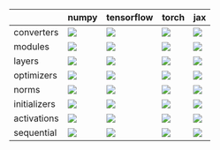 |              | numpy                                                                                                                                        | tensorflow                                                                                                                                   | torch                                                                                                                                        | jax                                                                                                                                          |
|:-------------|:---------------------------------------------------------------------------------------------------------------------------------------------|:---------------------------------------------------------------------------------------------------------------------------------------------|:---------------------------------------------------------------------------------------------------------------------------------------------|:---------------------------------------------------------------------------------------------------------------------------------------------|
| converters   | <a href="Stateful API/converters.md" rel="noopener noreferrer" target="_blank"><img src=https://img.shields.io/badge/-failure-red></a>       | <a href="Stateful API/converters.md" rel="noopener noreferrer" target="_blank"><img src=https://img.shields.io/badge/-success-success></a>   | <a href="Stateful API/converters.md" rel="noopener noreferrer" target="_blank"><img src=https://img.shields.io/badge/-failure-red></a>       | <a href="Stateful API/converters.md" rel="noopener noreferrer" target="_blank"><img src=https://img.shields.io/badge/-failure-red></a>       |
| modules      | <a href="Stateful API/modules.md" rel="noopener noreferrer" target="_blank"><img src=https://img.shields.io/badge/-success-success></a>      | <a href="Stateful API/modules.md" rel="noopener noreferrer" target="_blank"><img src=https://img.shields.io/badge/-failure-red></a>          | <a href="Stateful API/modules.md" rel="noopener noreferrer" target="_blank"><img src=https://img.shields.io/badge/-failure-red></a>          | <a href="Stateful API/modules.md" rel="noopener noreferrer" target="_blank"><img src=https://img.shields.io/badge/-success-success></a>      |
| layers       | <a href="Stateful API/layers.md" rel="noopener noreferrer" target="_blank"><img src=https://img.shields.io/badge/-failure-red></a>           | <a href="Stateful API/layers.md" rel="noopener noreferrer" target="_blank"><img src=https://img.shields.io/badge/-failure-red></a>           | <a href="Stateful API/layers.md" rel="noopener noreferrer" target="_blank"><img src=https://img.shields.io/badge/-failure-red></a>           | <a href="Stateful API/layers.md" rel="noopener noreferrer" target="_blank"><img src=https://img.shields.io/badge/-failure-red></a>           |
| optimizers   | <a href="Stateful API/optimizers.md" rel="noopener noreferrer" target="_blank"><img src=https://img.shields.io/badge/-failure-red></a>       | <a href="Stateful API/optimizers.md" rel="noopener noreferrer" target="_blank"><img src=https://img.shields.io/badge/-success-success></a>   | <a href="Stateful API/optimizers.md" rel="noopener noreferrer" target="_blank"><img src=https://img.shields.io/badge/-failure-red></a>       | <a href="Stateful API/optimizers.md" rel="noopener noreferrer" target="_blank"><img src=https://img.shields.io/badge/-failure-red></a>       |
| norms        | <a href="Stateful API/norms.md" rel="noopener noreferrer" target="_blank"><img src=https://img.shields.io/badge/-success-success></a>        | <a href="Stateful API/norms.md" rel="noopener noreferrer" target="_blank"><img src=https://img.shields.io/badge/-success-success></a>        | <a href="Stateful API/norms.md" rel="noopener noreferrer" target="_blank"><img src=https://img.shields.io/badge/-success-success></a>        | <a href="Stateful API/norms.md" rel="noopener noreferrer" target="_blank"><img src=https://img.shields.io/badge/-success-success></a>        |
| initializers | <a href="Stateful API/initializers.md" rel="noopener noreferrer" target="_blank"><img src=https://img.shields.io/badge/-success-success></a> | <a href="Stateful API/initializers.md" rel="noopener noreferrer" target="_blank"><img src=https://img.shields.io/badge/-success-success></a> | <a href="Stateful API/initializers.md" rel="noopener noreferrer" target="_blank"><img src=https://img.shields.io/badge/-success-success></a> | <a href="Stateful API/initializers.md" rel="noopener noreferrer" target="_blank"><img src=https://img.shields.io/badge/-success-success></a> |
| activations  | <a href="Stateful API/activations.md" rel="noopener noreferrer" target="_blank"><img src=https://img.shields.io/badge/-success-success></a>  | <a href="Stateful API/activations.md" rel="noopener noreferrer" target="_blank"><img src=https://img.shields.io/badge/-success-success></a>  | <a href="Stateful API/activations.md" rel="noopener noreferrer" target="_blank"><img src=https://img.shields.io/badge/-failure-red></a>      | <a href="Stateful API/activations.md" rel="noopener noreferrer" target="_blank"><img src=https://img.shields.io/badge/-success-success></a>  |
| sequential   | <a href="Stateful API/sequential.md" rel="noopener noreferrer" target="_blank"><img src=https://img.shields.io/badge/-failure-red></a>       | <a href="Stateful API/sequential.md" rel="noopener noreferrer" target="_blank"><img src=https://img.shields.io/badge/-failure-red></a>       | <a href="Stateful API/sequential.md" rel="noopener noreferrer" target="_blank"><img src=https://img.shields.io/badge/-failure-red></a>       | <a href="Stateful API/sequential.md" rel="noopener noreferrer" target="_blank"><img src=https://img.shields.io/badge/-failure-red></a>       |